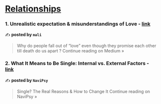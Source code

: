 
<h1><a href=https://medium.com/tag/relationships/recommended target="_blank" rel="noopener noreferrer">Relationships</a></h1>
<h3>1. Unrealistic expectation & misunderstandings of Love - <a href="https://medium.com/@abdizubair04/unrealistic-expectation-misunderstandings-of-love-3c9372b5921f?source=rss------relationships-5" target="_blank" rel="noopener noreferrer">link</a></h3>

✍️ **posted by `mali`**

<blockquote>Why do people fall out of “love” even though they promise each other till death do us apart ?
Continue reading on Medium »</blockquote>

<h3>2. What It Means to Be Single: Internal vs. External Factors - <a href="https://medium.com/navipsy/what-it-means-to-be-single-internal-vs-external-factors-f5db6090a5c3?source=rss------relationships-5" target="_blank" rel="noopener noreferrer">link</a></h3>

✍️ **posted by `NaviPsy`**

<blockquote>Single? The Real Reasons & How to Change It
Continue reading on NaviPsy »</blockquote>


